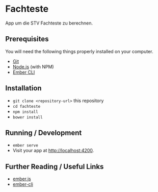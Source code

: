 # Fachteste

App um die STV Fachteste zu berechnen.

## Prerequisites

You will need the following things properly installed on your computer.

* [Git](https://git-scm.com/)
* [Node.js](https://nodejs.org/) (with NPM)
* [Ember CLI](https://ember-cli.com/)


## Installation

* `git clone <repository-url>` this repository
* `cd fachteste`
* `npm install`
* `bower install`

## Running / Development

* `ember serve`
* Visit your app at [http://localhost:4200](http://localhost:4200).



## Further Reading / Useful Links

* [ember.js](http://emberjs.com/)
* [ember-cli](https://ember-cli.com/)
